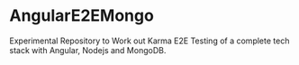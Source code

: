 AngularE2EMongo
===============

Experimental Repository to Work out Karma E2E Testing of a complete tech stack with Angular, Nodejs and MongoDB. 
